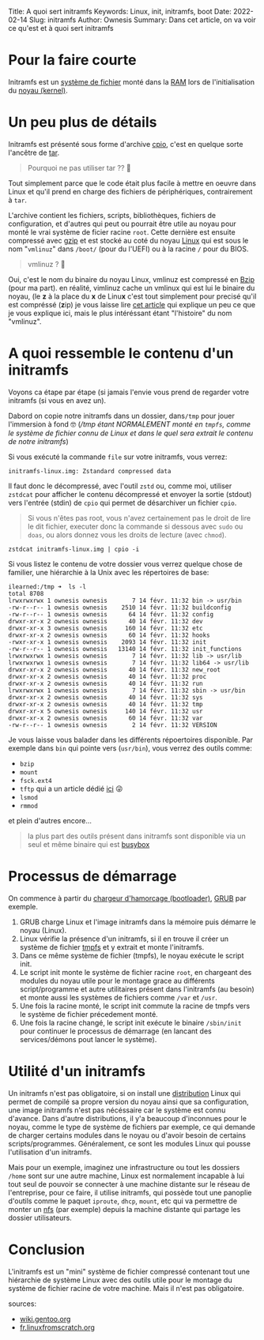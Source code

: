 Title: A quoi sert initramfs
Keywords: Linux, init, initramfs, boot
Date: 2022-02-14
Slug: initramfs
Author: Ownesis
Summary: Dans cet article, on va voir ce qu'est et à quoi sert initramfs

# Pour la faire courte
Initramfs est un [système de fichier](https://ilearned.eu/fat.html) monté dans la [RAM](https://en.wikipedia.org/wiki/Random-access_memory) lors de l'initialisation du [noyau (kernel)](https://fr.wikipedia.org/wiki/Noyau_de_syst%C3%A8me_d%27exploitation).

# Un peu plus de détails
Initramfs est présenté sous forme d'archive [cpio](https://fr.wikipedia.org/wiki/Cpio), c'est en quelque sorte l'ancêtre de [tar](https://doc.ubuntu-fr.org/tar).
> Pourquoi ne pas utiliser tar ?? 🧐 

Tout simplement parce que le code était plus facile à mettre en oeuvre dans Linux et qu'il prend en charge des fichiers de périphériques, contrairement à `tar`.

L'archive contient les fichiers, scripts, bibliothèques, fichiers de configuration, et d'autres qui peut ou pourrait être utile au noyau pour monté le vrai système de ficier racine `root`.
Cette dernière est ensuite compressé avec [gzip](https://fr.wikipedia.org/wiki/Gzip) et est stocké au coté du noyau [Linux](https://en.wikipedia.org/wiki/Linux_kernel) qui est sous le nom "`vmlinuz`" dans `/boot/` (pour du l'UEFI) ou à la racine `/` pour du BIOS.
> vmlinuz ? 🤨

Oui, c'est le nom du binaire du noyau Linux, vmlinuz est compressé en [Bzip](http://www.bzip.org/) (pour ma part).
en réalité, vimlinuz cache un vmlinux qui est lui le binaire du noyau, (le **z** à la place du **x** de Linu**x** c'est tout simplement pour precisé qu'il est compréssé (**z**ip)
je vous laisse lire [cet article](https://www.lojiciels.com/quest-ce-que-vmlinuz-sous-linux/#Qursquoest-ce_que_vmlinuz_et_Initramfs) qui explique un peu ce que je vous explique ici, mais le plus intéréssant étant "l'histoire" du nom "vmlinuz".

# A quoi ressemble le contenu d'un initramfs
Voyons ca étape par étape (si jamais l'envie vous prend de regarder votre initramfs (si vous en avez un).

Dabord on copie notre initramfs dans un dossier, dans`/tmp` pour jouer l'immersion à fond 🤓 (*/tmp étant NORMALEMENT monté en `tmpfs`, comme le système de fichier connu de Linux et dans le quel sera extrait le contenu de notre initramfs*)

Si vous exécuté la commande `file` sur votre initramfs, vous verrez:
```
initramfs-linux.img: Zstandard compressed data
```

Il faut donc le décompressé, avec l'outil `zstd` ou, comme moi, utiliser `zstdcat` pour afficher le contenu décompressé et envoyer la sortie (stdout) vers l'entrée (stdin) de `cpio` qui permet de désarchiver un fichier `cpio`.

> Si vous n'êtes pas root, vous n'avez certainement pas le droit de lire le dit fichier, executer donc la commande si dessous avec `sudo` ou `doas`, ou alors donnez vous les droits de lecture (avec `chmod`).

`zstdcat initramfs-linux.img | cpio -i`

Si vous listez le contenu de votre dossier vous verrez quelque chose de familier, une hiérarchie à la Unix  avec les répertoires de base:

```
ilearned:/tmp ➜  ls -l
total 8708
lrwxrwxrwx 1 ownesis ownesis       7 14 févr. 11:32 bin -> usr/bin
-rw-r--r-- 1 ownesis ownesis    2510 14 févr. 11:32 buildconfig
-rw-r--r-- 1 ownesis ownesis      64 14 févr. 11:32 config
drwxr-xr-x 2 ownesis ownesis      40 14 févr. 11:32 dev
drwxr-xr-x 3 ownesis ownesis     160 14 févr. 11:32 etc
drwxr-xr-x 2 ownesis ownesis      60 14 févr. 11:32 hooks
-rwxr-xr-x 1 ownesis ownesis    2093 14 févr. 11:32 init
-rw-r--r-- 1 ownesis ownesis   13140 14 févr. 11:32 init_functions
lrwxrwxrwx 1 ownesis ownesis       7 14 févr. 11:32 lib -> usr/lib
lrwxrwxrwx 1 ownesis ownesis       7 14 févr. 11:32 lib64 -> usr/lib
drwxr-xr-x 2 ownesis ownesis      40 14 févr. 11:32 new_root
drwxr-xr-x 2 ownesis ownesis      40 14 févr. 11:32 proc
drwxr-xr-x 2 ownesis ownesis      40 14 févr. 11:32 run
lrwxrwxrwx 1 ownesis ownesis       7 14 févr. 11:32 sbin -> usr/bin
drwxr-xr-x 2 ownesis ownesis      40 14 févr. 11:32 sys
drwxr-xr-x 2 ownesis ownesis      40 14 févr. 11:32 tmp
drwxr-xr-x 5 ownesis ownesis     140 14 févr. 11:32 usr
drwxr-xr-x 2 ownesis ownesis      60 14 févr. 11:32 var
-rw-r--r-- 1 ownesis ownesis       2 14 févr. 11:32 VERSION
```

Je vous laisse vous balader dans les différents répoertoires disponible. Par exemple dans `bin` qui pointe vers (`usr/bin`), vous verrez des outils comme:

- `bzip` 
- `mount`
- `fsck.ext4`
- `tftp` qui a un article dédié [ici](https://ilearned.eu/tftp.html) 😜
- `lsmod`
- `rmmod`

et plein d'autres encore...

> la plus part des outils présent dans initramfs sont disponible via un seul et même binaire qui est [busybox](https://www.busybox.net/)

# Processus de démarrage
On commence à partir du [chargeur d'hamorcage (bootloader)](https://fr.wikipedia.org/wiki/Chargeur_d%27amor%C3%A7age), [GRUB](https://www.gnu.org/software/grub/) par exemple.

1. GRUB charge Linux et l'image initramfs dans la mémoire puis démarre le noyau (Linux).
2. Linux vérifie la présence d'un initramfs, si il en trouve il créer un système de fichier [tmpfs](https://doc.ubuntu-fr.org/tmpfs) et y extrait et monte l'initramfs.
3. Dans ce même système de fichier (tmpfs), le noyau exécute le script init.
4. Le script init monte le système de fichier racine `root`, en chargeant des modules du noyau utile pour le montage grace au différents script/programme et autre utilitaires présent dans l'initramfs (au besoin) et monte aussi les systèmes de fichiers comme `/var` et `/usr`.
5. Une fois la racine monté, le script init commute la racine de tmpfs vers le système de fichier précedement monté.
6. Une fois la racine changé, le script init exécute le binaire `/sbin/init` pour continuer le processus de démarrage (en lancant des services/démons pout lancer le système).

# Utilité d'un initramfs
Un initramfs n'est pas obligatoire, si on install une [distribution](https://fr.wikipedia.org/wiki/Distribution_Linux) Linux qui permet de compilé sa propre version du noyau ainsi que sa configuration, une image initramfs n'est pas nécéssaire car le système est connu d'avance.
Dans d'autre distributions, il y'a beaucoup d'inconnues pour le noyau, comme le type de système de fichiers par exemple, ce qui demande de charger certains modules dans le noyau ou d'avoir besoin de certains scripts/programmes.
Généralement, ce sont les modules Linux qui pousse l'utilisation d'un initramfs.

Mais pour un exemple, imaginez une infrastructure ou tout les dossiers `/home` sont sur une autre machine, Linux est normalement incapable à lui tout seul de pouvoir se connecter à une machine distante sur le réseau de l'entreprise, pour ce faire, il utilise initramfs, qui possède tout une panoplie d'outils comme le paquet `iproute`, `dhcp`, `mount`, etc
qui va permettre de monter un [nfs](https://fr.wikipedia.org/wiki/Network_File_System) (par exemple) depuis la machine distante qui partage les dossier utilisateurs.

# Conclusion
L'initramfs est un "mini" système de fichier compressé contenant tout une hiérarchie de système Linux avec des outils utile pour le montage du système de fichier racine de votre machine.
Mais il n'est pas obligatoire.

sources:
 - [wiki.gentoo.org](https://wiki.gentoo.org/wiki/Initramfs/Guide/fr)
 - [fr.linuxfromscratch.org](https://www.fr.linuxfromscratch.org/view/blfs-svn/postlfs/initramfs.html)
